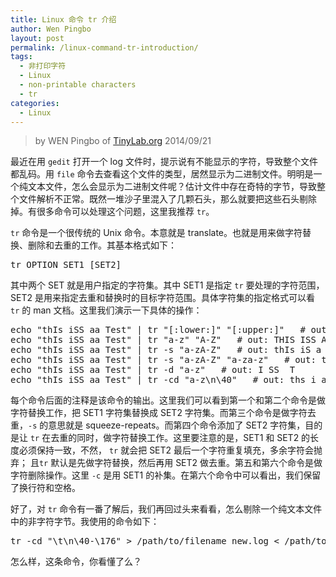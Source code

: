 ```yaml
---
title: Linux 命令 tr 介绍
author: Wen Pingbo
layout: post
permalink: /linux-command-tr-introduction/
tags:
  - 非打印字符
  - Linux
  - non-printable characters
  - tr
categories:
  - Linux
---
```


> by WEN Pingbo of [TinyLab.org][1]
> 2014/09/21

最近在用 `gedit` 打开一个 log 文件时，提示说有不能显示的字符，导致整个文件都乱码。用 `file` 命令去查看这个文件的类型，居然显示为二进制文件。明明是一个纯文本文件，怎么会显示为二进制文件呢？估计文件中存在奇特的字节，导致整个文件解析不正常。既然一堆沙子里混入了几颗石头，那么就要把这些石头剔除掉。有很多命令可以处理这个问题，这里我推荐 `tr`。

`tr` 命令是一个很传统的 Unix 命令。本意就是 translate。也就是用来做字符替换、删除和去重的工作。其基本格式如下：

<pre>tr OPTION SET1 [SET2]
</pre>

其中两个 SET 就是用户指定的字符集。其中 SET1 是指定 `tr` 要处理的字符范围，SET2 是用来指定去重和替换时的目标字符范围。具体字符集的指定格式可以看 `tr` 的 man 文档。这里我们演示一下具体的操作：

<pre>echo "thIs iSS aa Test" | tr "[:lower:]" "[:upper:]"   # out: THIS ISS AA TEST           (1)
echo "thIs iSS aa Test" | tr "a-z" "A-Z"   # out: THIS ISS AA TEST               (2)
echo "thIs iSS aa Test" | tr -s "a-zA-Z"   # out: thIs iS a Test               (3)
echo "thIs iSS aa Test" | tr -s "a-zA-Z" "a-za-z"   # out: this is a test               (4)
echo "thIs iSS aa Test" | tr -d "a-z"   # out: I SS  T                    (5)
echo "thIs iSS aa Test" | tr -cd "a-z\n\40"   # out: ths i aa est               (6)
</pre>

每个命令后面的注释是该命令的输出。这里我们可以看到第一个和第二个命令是做字符替换工作，把 SET1 字符集替换成 SET2 字符集。而第三个命令是做字符去重，`-s` 的意思就是 squeeze-repeats。而第四个命令添加了 SET2 字符集，目的是让 `tr` 在去重的同时，做字符替换工作。这里要注意的是，SET1 和 SET2 的长度必须保持一致，不然， `tr` 就会把 SET2 最后一个字符重复填充，多余字符会抛弃； 且`tr` 默认是先做字符替换，然后再用 SET2 做去重。第五和第六个命令是做字符删除操作。这里 `-c` 是用 SET1 的补集。在第六个命令中可以看出，我们保留了换行符和空格。

好了，对 `tr` 命令有一番了解后，我们再回过头来看看，怎么剔除一个纯文本文件中的非字符字节。我使用的命令如下：

<pre>tr -cd "\t\n\40-\176" &gt; /path/to/filename_new.log &lt; /path/to/filename.og
</pre>

怎么样，这条命令，你看懂了么？





 [1]: http://tinylab.org
